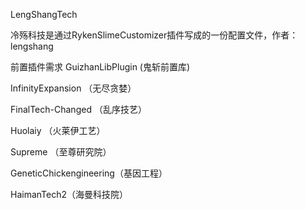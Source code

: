 LengShangTech

冷殇科技是通过RykenSlimeCustomizer插件写成的一份配置文件，作者：lengshang

前置插件需求
GuizhanLibPlugin (鬼斩前置库)

InfinityExpansion （无尽贪婪）

FinalTech-Changed （乱序技艺）

Huolaiy （火莱伊工艺）

Supreme （至尊研究院）

GeneticChickengineering（基因工程）

HaimanTech2（海曼科技院）
